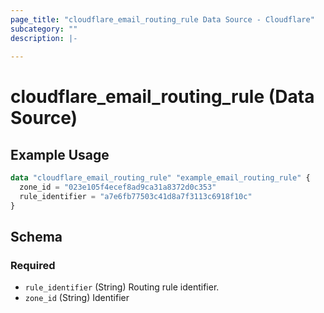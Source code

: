```yaml
---
page_title: "cloudflare_email_routing_rule Data Source - Cloudflare"
subcategory: ""
description: |-
  
---
```


# cloudflare_email_routing_rule (Data Source)



## Example Usage

```terraform
data "cloudflare_email_routing_rule" "example_email_routing_rule" {
  zone_id = "023e105f4ecef8ad9ca31a8372d0c353"
  rule_identifier = "a7e6fb77503c41d8a7f3113c6918f10c"
}
```

<!-- schema generated by tfplugindocs -->
## Schema

### Required

- `rule_identifier` (String) Routing rule identifier.
- `zone_id` (String) Identifier


